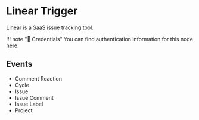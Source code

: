 # Linear Trigger

[Linear](https://linear.app/) is a SaaS issue tracking tool.

!!! note "🔑 Credentials"
    You can find authentication information for this node [here](/integrations/credentials/linear/).


## Events

- Comment Reaction
- Cycle
- Issue
- Issue Comment
- Issue Label
- Project
